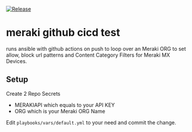 [![Release](https://github.com/oliverl-21/meraki-ci/actions/workflows/ansible.yml/badge.svg)](https://github.com/oliverl-21/meraki-ci/actions/workflows/ansible.yml)

# meraki github cicd test

runs ansible with github actions on push to loop over an Meraki ORG to set allow, block url patterns and Content Category Filters for Meraki MX Devices.

## Setup
Create 2 Repo Secrets

- MERAKIAPI which equals to your API KEY
- ORG which is your Meraki ORG Name

Edit ```playbooks/vars/default.yml``` to your need and commit the change.
